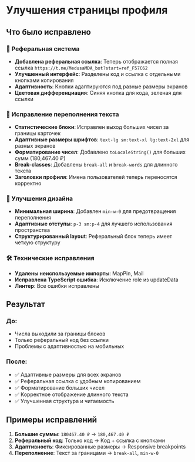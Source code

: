 # Улучшения страницы профиля

## Что было исправлено

### 🔗 Реферальная система
- **Добавлена реферальная ссылка**: Теперь отображается полная ссылка `https://t.me/MedusaMDA_bot?start=ref_F57C62`
- **Улучшенный интерфейс**: Разделены код и ссылка с отдельными кнопками копирования
- **Адаптивность**: Кнопки адаптируются под разные размеры экранов
- **Цветовая дифференциация**: Синяя кнопка для кода, зеленая для ссылки

### 📱 Исправление переполнения текста
- **Статистические блоки**: Исправлен выход больших чисел за границы карточек
- **Адаптивные размеры шрифтов**: `text-lg sm:text-xl lg:text-2xl` для разных экранов
- **Форматирование чисел**: Добавлено `toLocaleString()` для больших сумм (180,467.40 ₽)
- **Break-classes**: Добавлены `break-all` и `break-words` для длинного текста
- **Заголовки профиля**: Имена пользователей теперь переносятся корректно

### 🎨 Улучшения дизайна
- **Минимальная ширина**: Добавлен `min-w-0` для предотвращения переполнения
- **Адаптивные отступы**: `p-3 sm:p-4` для лучшего использования пространства
- **Структурированный layout**: Реферальный блок теперь имеет четкую структуру

### 🛠 Технические исправления
- **Удалены неиспользуемые импорты**: MapPin, Mail
- **Исправлена TypeScript ошибка**: Исключение role из updateData
- **Линтер**: Все ошибки исправлены

## Результат

### До:
- Числа выходили за границы блоков
- Только реферальный код без ссылки
- Проблемы с адаптивностью на мобильных

### После:
- ✅ Адаптивные размеры для всех экранов
- ✅ Реферальная ссылка с удобным копированием
- ✅ Форматирование больших чисел
- ✅ Корректное отображение длинного текста
- ✅ Улучшенная структура и читаемость

## Примеры исправлений

1. **Большие суммы**: `180467.40 ₽` → `180,467.40 ₽`
2. **Реферальный код**: Только код → Код + ссылка с кнопками
3. **Адаптивность**: Фиксированные размеры → Responsive breakpoints
4. **Переполнение**: Текст за границами → `break-all`, `min-w-0`
